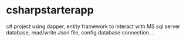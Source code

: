 # csharpstarterapp
c# project using dapper, entity framework to interact with MS sql server database, read/write Json file, config database connection...
